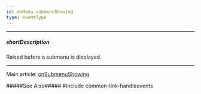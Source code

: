 ```yaml
---
id: dxMenu.submenuShowing
type: eventType
---
```

---
##### shortDescription
Raised before a submenu is displayed.

---
Main article: [onSubmenuShowing](/api-reference/10%20UI%20Widgets/dxMenu/1%20Configuration/onSubmenuShowing.md '/Documentation/ApiReference/UI_Components/dxMenu/Configuration/#onSubmenuShowing')

#####See Also#####
#include common-link-handleevents